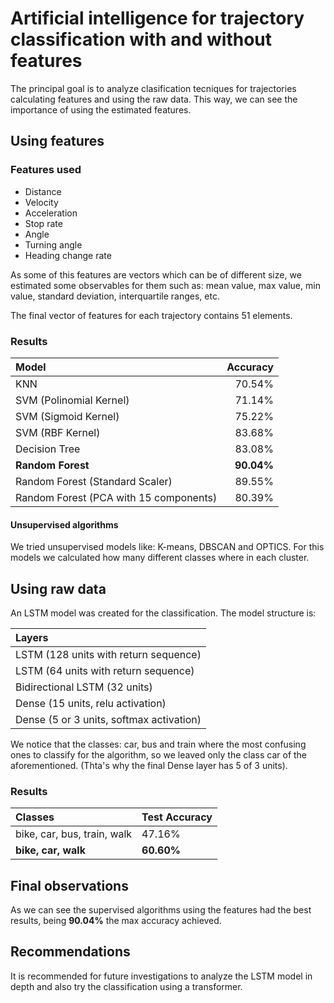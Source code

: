# Artificial intelligence for trajectory classification with and without features

The principal goal is to analyze clasification tecniques for trajectories calculating
features and using the raw data. This way, we can see the importance of using
the estimated features.

## Using features

### Features used

- Distance
- Velocity
- Acceleration
- Stop rate
- Angle
- Turning angle
- Heading change rate

As some of this features are vectors which can be of different size, we
estimated some observables for them such as: mean value, max value, min value,
standard deviation, interquartile ranges, etc.

The final vector of features for each trajectory contains 51 elements.

### Results

| Model 									| Accuracy	|
| :--										|	   --:	|
| KNN										|    70.54%	|
| SVM (Polinomial Kernel)					|    71.14% |
| SVM (Sigmoid Kernel)						|    75.22% |
| SVM (RBF Kernel)							|    83.68% |
| Decision Tree							    |	 83.08% |
| **Random Forest**							|**90.04%** |
| Random Forest (Standard Scaler)  			|    89.55% |
| Random Forest (PCA with 15 components)  	|    80.39% |

#### Unsupervised algorithms

We tried unsupervised models like: K-means, DBSCAN and OPTICS. For this models
we calculated how many different classes where in each cluster.

## Using raw data

An LSTM model was created for the classification. The model structure is:

| Layers |
| :-- | 
| LSTM (128 units with return sequence) |
| LSTM (64 units with return sequence) |
| Bidirectional LSTM (32 units) | 
| Dense (15 units, relu activation) |
| Dense (5 or 3 units, softmax activation) |

We notice that the classes: car, bus and train where the most confusing ones to
classify for the algorithm, so we leaved only the class car of the aforementioned.
(Thta's why the final Dense layer has 5 of 3 units).

### Results

| Classes						| Test Accuracy |
| :--							| :--			|
| bike, car, bus, train, walk	| 47.16%		|
| **bike, car, walk**			| **60.60%**	|

## Final observations

As we can see the supervised algorithms using the features had the best results,
being **90.04%** the max accuracy achieved.

## Recommendations

It is recommended for future investigations to analyze the LSTM model in depth and
also try the classification using a transformer.
